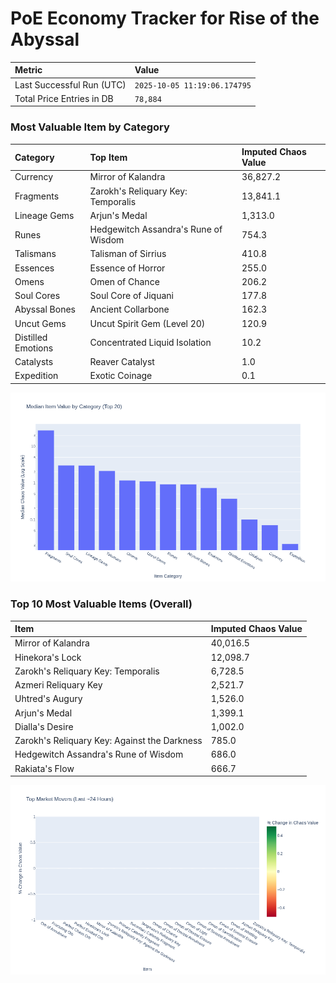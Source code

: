 # PoE Economy Tracker for Rise of the Abyssal

<!-- START_MAINTENANCE -->
| Metric | Value |
|:---|:---|
| Last Successful Run (UTC) | `2025-10-05 11:19:06.174795` |
| Total Price Entries in DB | `78,884` |

<!-- END_MAINTENANCE -->

<!-- START_DATAFRAME_DEBUG -->
<!-- END_DATAFRAME_DEBUG -->

<!-- START_CATEGORY_ANALYSIS -->
### Most Valuable Item by Category
| Category | Top Item | Imputed Chaos Value |
| :--- | :--- | :--- |
| Currency | Mirror of Kalandra | 36,827.2 |
| Fragments | Zarokh's Reliquary Key: Temporalis | 13,841.1 |
| Lineage Gems | Arjun's Medal | 1,313.0 |
| Runes | Hedgewitch Assandra's Rune of Wisdom | 754.3 |
| Talismans | Talisman of Sirrius | 410.8 |
| Essences | Essence of Horror | 255.0 |
| Omens | Omen of Chance | 206.2 |
| Soul Cores | Soul Core of Jiquani | 177.8 |
| Abyssal Bones | Ancient Collarbone | 162.3 |
| Uncut Gems | Uncut Spirit Gem (Level 20) | 120.9 |
| Distilled Emotions | Concentrated Liquid Isolation | 10.2 |
| Catalysts | Reaver Catalyst | 1.0 |
| Expedition | Exotic Coinage | 0.1 |


![Category Analysis Chart](charts/category_analysis.png)
<!-- END_ANALYSIS -->

<!-- START_ANALYSIS -->
### Top 10 Most Valuable Items (Overall)
| Item | Imputed Chaos Value |
| :--- | :--- |
| Mirror of Kalandra | 40,016.5 |
| Hinekora's Lock | 12,098.7 |
| Zarokh's Reliquary Key: Temporalis | 6,728.5 |
| Azmeri Reliquary Key | 2,521.7 |
| Uhtred's Augury | 1,526.0 |
| Arjun's Medal | 1,399.1 |
| Dialla's Desire | 1,002.0 |
| Zarokh's Reliquary Key: Against the Darkness | 785.0 |
| Hedgewitch Assandra's Rune of Wisdom | 686.0 |
| Rakiata's Flow | 666.7 |


![Market Movers Chart](charts/market_movers.png)
<!-- END_ANALYSIS -->
